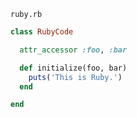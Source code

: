 <code>ruby.rb</code>
```ruby
class RubyCode

  attr_accessor :foo, :bar

  def initialize(foo, bar)
    puts('This is Ruby.')
  end

end
```
